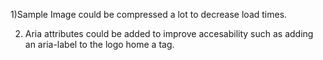 1)Sample Image could be compressed a lot to decrease load times.


2) Aria attributes could be added to improve accesability such as adding an aria-label to the logo home a tag.
